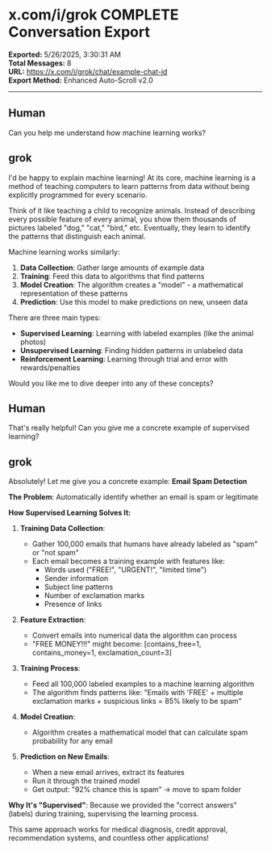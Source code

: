 # x.com/i/grok COMPLETE Conversation Export

**Exported:** 5/26/2025, 3:30:31 AM  
**Total Messages:** 8  
**URL:** https://x.com/i/grok/chat/example-chat-id  
**Export Method:** Enhanced Auto-Scroll v2.0

---

## Human

Can you help me understand how machine learning works?

## grok

I'd be happy to explain machine learning! At its core, machine learning is a method of teaching computers to learn patterns from data without being explicitly programmed for every scenario.

Think of it like teaching a child to recognize animals. Instead of describing every possible feature of every animal, you show them thousands of pictures labeled "dog," "cat," "bird," etc. Eventually, they learn to identify the patterns that distinguish each animal.

Machine learning works similarly:

1. **Data Collection**: Gather large amounts of example data
2. **Training**: Feed this data to algorithms that find patterns
3. **Model Creation**: The algorithm creates a "model" - a mathematical representation of these patterns
4. **Prediction**: Use this model to make predictions on new, unseen data

There are three main types:
- **Supervised Learning**: Learning with labeled examples (like the animal photos)
- **Unsupervised Learning**: Finding hidden patterns in unlabeled data
- **Reinforcement Learning**: Learning through trial and error with rewards/penalties

Would you like me to dive deeper into any of these concepts?

## Human

That's really helpful! Can you give me a concrete example of supervised learning?

## grok

Absolutely! Let me give you a concrete example: **Email Spam Detection**

**The Problem**: Automatically identify whether an email is spam or legitimate

**How Supervised Learning Solves It:**

1. **Training Data Collection**:
   - Gather 100,000 emails that humans have already labeled as "spam" or "not spam"
   - Each email becomes a training example with features like:
     - Words used ("FREE!", "URGENT!", "limited time")
     - Sender information
     - Subject line patterns
     - Number of exclamation marks
     - Presence of links

2. **Feature Extraction**:
   - Convert emails into numerical data the algorithm can process
   - "FREE MONEY!!!" might become: [contains_free=1, contains_money=1, exclamation_count=3]

3. **Training Process**:
   - Feed all 100,000 labeled examples to a machine learning algorithm
   - The algorithm finds patterns like: "Emails with 'FREE' + multiple exclamation marks + suspicious links = 85% likely to be spam"

4. **Model Creation**:
   - Algorithm creates a mathematical model that can calculate spam probability for any email

5. **Prediction on New Emails**:
   - When a new email arrives, extract its features
   - Run it through the trained model
   - Get output: "92% chance this is spam" → move to spam folder

**Why It's "Supervised"**: Because we provided the "correct answers" (labels) during training, supervising the learning process.

This same approach works for medical diagnosis, credit approval, recommendation systems, and countless other applications!
